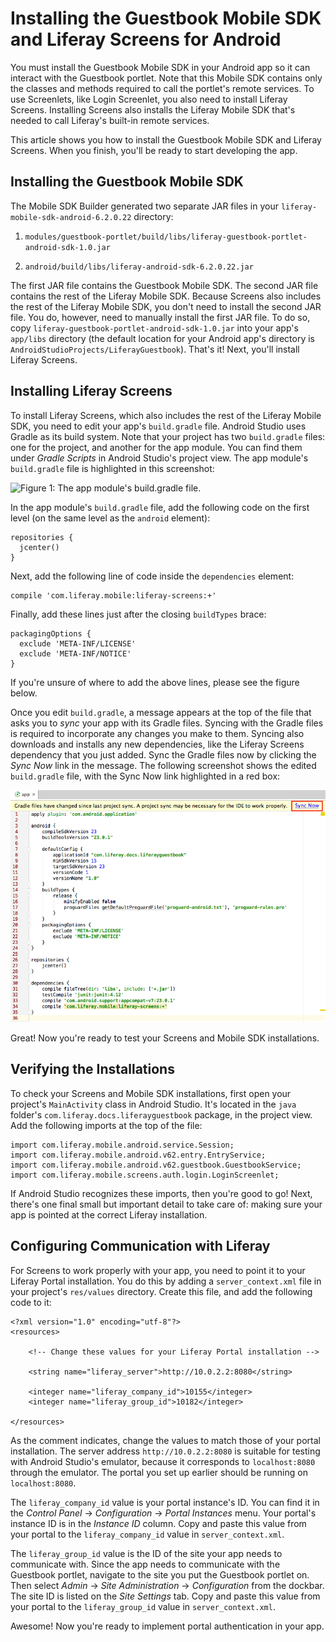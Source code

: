 # Installing the Guestbook Mobile SDK and Liferay Screens for Android [](id=installing-the-guestbook-mobile-sdk-and-liferay-screens-for-android)

You must install the Guestbook Mobile SDK in your Android app so it can interact 
with the Guestbook portlet. Note that this Mobile SDK contains only the classes 
and methods required to call the portlet's remote services. To use Screenlets, 
like Login Screenlet, you also need to install Liferay Screens. Installing 
Screens also installs the Liferay Mobile SDK that's needed to call Liferay's 
built-in remote services. 

This article shows you how to install the Guestbook Mobile SDK and Liferay 
Screens. When you finish, you'll be ready to start developing the app. 

## Installing the Guestbook Mobile SDK [](id=installing-the-guestbook-mobile-sdk)

The Mobile SDK Builder generated two separate JAR files in your
`liferay-mobile-sdk-android-6.2.0.22` directory: 

1. `modules/guestbook-portlet/build/libs/liferay-guestbook-portlet-android-sdk-1.0.jar`

2. `android/build/libs/liferay-android-sdk-6.2.0.22.jar`

The first JAR file contains the Guestbook Mobile SDK. The second JAR file 
contains the rest of the Liferay Mobile SDK. Because Screens also includes the 
rest of the Liferay Mobile SDK, you don't need to install the second JAR file. 
You do, however, need to manually install the first JAR file. To do so, copy 
`liferay-guestbook-portlet-android-sdk-1.0.jar` into your app's `app/libs` 
directory (the default location for your Android app's directory is 
`AndroidStudioProjects/LiferayGuestbook`). That's it! Next, you'll install 
Liferay Screens. 

## Installing Liferay Screens [](id=installing-liferay-screens)

To install Liferay Screens, which also includes the rest of the Liferay Mobile 
SDK, you need to edit your app's `build.gradle` file. Android Studio uses Gradle 
as its build system. Note that your project has two `build.gradle` files: one 
for the project, and another for the app module. You can find them under *Gradle 
Scripts* in Android Studio's project view. The app module's `build.gradle` file 
is highlighted in this screenshot: 

![Figure 1: The app module's `build.gradle` file.](../../images/android-build-gradle-app-module.png)

In the app module's `build.gradle` file, add the following code on the first 
level (on the same level as the `android` element): 

    repositories {
      jcenter()
    }

Next, add the following line of code inside the `dependencies` element: 

    compile 'com.liferay.mobile:liferay-screens:+'

Finally, add these lines just after the closing `buildTypes` brace: 

    packagingOptions {
      exclude 'META-INF/LICENSE'
      exclude 'META-INF/NOTICE'
    }

If you're unsure of where to add the above lines, please see the figure below. 

Once you edit `build.gradle`, a message appears at the top of the file that asks 
you to *sync* your app with its Gradle files. Syncing with the Gradle files is 
required to incorporate any changes you make to them. Syncing also downloads and 
installs any new dependencies, like the Liferay Screens dependency that you just
added. Sync the Gradle files now by clicking the *Sync Now* link in the message.
The following screenshot shows the edited `build.gradle` file, with the Sync Now
link highlighted in a red box: 

![Figure 2: After editing the `build.gradle` file, click *Sync Now* to incorporate the changes in your app.](../../images/android-build-gradle-sync.png)
 
Great! Now you're ready to test your Screens and Mobile SDK installations. 

## Verifying the Installations [](id=verifying-the-installations)

To check your Screens and Mobile SDK installations, first open your project's 
`MainActivity` class in Android Studio. It's located in the `java` folder's 
`com.liferay.docs.liferayguestbook` package, in the project view. Add the 
following imports at the top of the file:

    import com.liferay.mobile.android.service.Session;
    import com.liferay.mobile.android.v62.entry.EntryService;
    import com.liferay.mobile.android.v62.guestbook.GuestbookService;
    import com.liferay.mobile.screens.auth.login.LoginScreenlet;

If Android Studio recognizes these imports, then you're good to go! Next, 
there's one final small but important detail to take care of: making sure your 
app is pointed at the correct Liferay installation. 

## Configuring Communication with Liferay [](id=configuring-communication-with-liferay)

For Screens to work properly with your app, you need to point it to your Liferay 
Portal installation. You do this by adding a `server_context.xml` file in your 
project's `res/values` directory. Create this file, and add the following code 
to it:

    <?xml version="1.0" encoding="utf-8"?>
    <resources>

        <!-- Change these values for your Liferay Portal installation -->

        <string name="liferay_server">http://10.0.2.2:8080</string>

        <integer name="liferay_company_id">10155</integer>
        <integer name="liferay_group_id">10182</integer>

    </resources>

As the comment indicates, change the values to match those of your portal 
installation. The server address `http://10.0.2.2:8080` is suitable for testing 
with Android Studio's emulator, because it corresponds to `localhost:8080` 
through the emulator. The portal you set up earlier should be running on 
`localhost:8080`.

The `liferay_company_id` value is your portal instance's ID. You can find it in 
the *Control Panel* &rarr; *Configuration* &rarr; *Portal Instances* menu. Your 
portal's instance ID is in the *Instance ID* column. Copy and paste this value 
from your portal to the `liferay_company_id` value in `server_context.xml`.

The `liferay_group_id` value is the ID of the site your app needs to communicate 
with. Since the app needs to communicate with the Guestbook portlet, navigate to 
the site you put the Guestbook portlet on. Then select 
*Admin* &rarr; *Site Administration* &rarr; *Configuration* from the dockbar. 
The site ID is listed on the *Site Settings* tab. Copy and paste this value 
from your portal to the `liferay_group_id` value in `server_context.xml`.

Awesome! Now you're ready to implement portal authentication in your app. 

